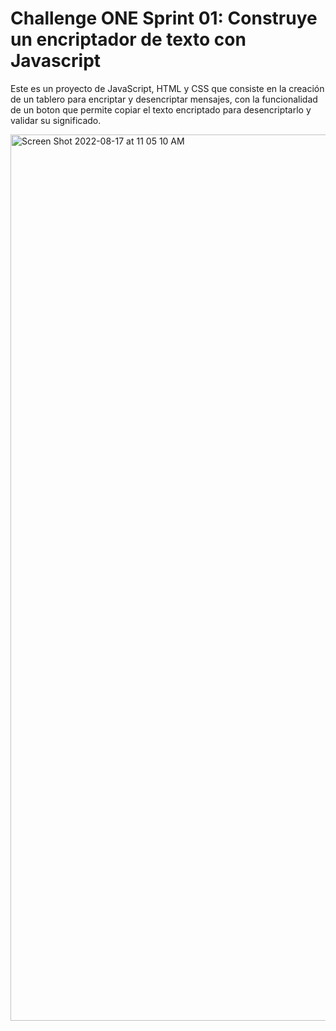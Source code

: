 # Challenge ONE Sprint 01: Construye un encriptador de texto con Javascript

Este es un proyecto de JavaScript, HTML y CSS que consiste en la creación de un tablero para encriptar y desencriptar mensajes, con la funcionalidad de un boton que permite copiar el texto encriptado para desencriptarlo y validar su significado.


<img width="1418" alt="Screen Shot 2022-08-17 at 11 05 10 AM" src="https://user-images.githubusercontent.com/87030548/185193322-48b0e0fa-8fb4-4791-8e7f-eec24e45d026.png">

